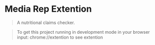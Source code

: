 # Media Rep Extention

> A nutritional claims checker.

> To get this project running in development mode in your browser input:
chrome://extention to see extention
